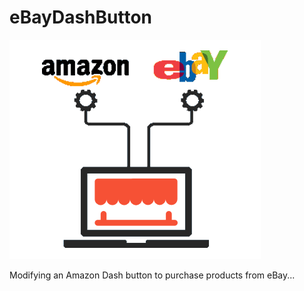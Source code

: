 # eBayDashButton

[![N|Solid](src/AmeBay.png)](#)

Modifying an Amazon Dash button to purchase products from eBay...
